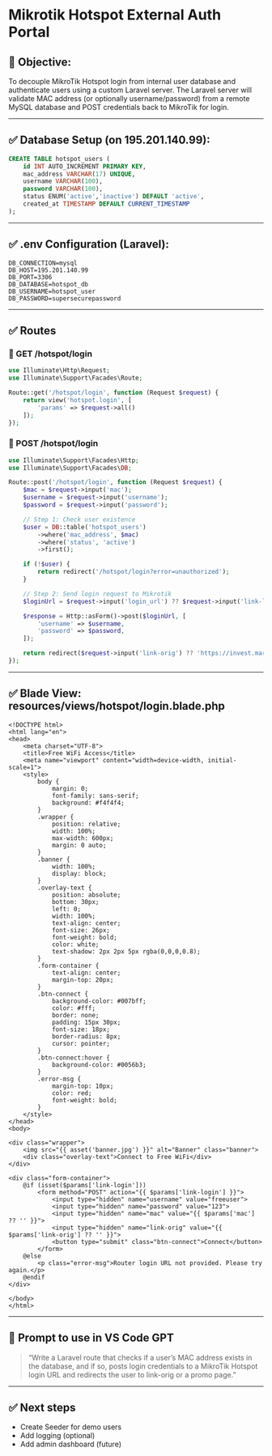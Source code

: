 
# Mikrotik Hotspot External Auth Portal

## 📍 Objective:
To decouple MikroTik Hotspot login from internal user database and authenticate users using a custom Laravel server. The Laravel server will validate MAC address (or optionally username/password) from a remote MySQL database and POST credentials back to MikroTik for login.

---

## ✅ Database Setup (on 195.201.140.99):

```sql
CREATE TABLE hotspot_users (
    id INT AUTO_INCREMENT PRIMARY KEY,
    mac_address VARCHAR(17) UNIQUE,
    username VARCHAR(100),
    password VARCHAR(100),
    status ENUM('active','inactive') DEFAULT 'active',
    created_at TIMESTAMP DEFAULT CURRENT_TIMESTAMP
);
```

---

## ✅ .env Configuration (Laravel):

```env
DB_CONNECTION=mysql
DB_HOST=195.201.140.99
DB_PORT=3306
DB_DATABASE=hotspot_db
DB_USERNAME=hotspot_user
DB_PASSWORD=supersecurepassword
```

---

## ✅ Routes

### 🔹 GET /hotspot/login

```php
use Illuminate\Http\Request;
use Illuminate\Support\Facades\Route;

Route::get('/hotspot/login', function (Request $request) {
    return view('hotspot.login', [
        'params' => $request->all()
    ]);
});
```

### 🔹 POST /hotspot/login

```php
use Illuminate\Support\Facades\Http;
use Illuminate\Support\Facades\DB;

Route::post('/hotspot/login', function (Request $request) {
    $mac = $request->input('mac');
    $username = $request->input('username');
    $password = $request->input('password');

    // Step 1: Check user existence
    $user = DB::table('hotspot_users')
        ->where('mac_address', $mac)
        ->where('status', 'active')
        ->first();

    if (!$user) {
        return redirect('/hotspot/login?error=unauthorized');
    }

    // Step 2: Send login request to Mikrotik
    $loginUrl = $request->input('login_url') ?? $request->input('link-login');

    $response = Http::asForm()->post($loginUrl, [
        'username' => $username,
        'password' => $password,
    ]);

    return redirect($request->input('link-orig') ?? 'https://invest.mardi.ge/offer');
});
```

---

## ✅ Blade View: resources/views/hotspot/login.blade.php

```blade
<!DOCTYPE html>
<html lang="en">
<head>
    <meta charset="UTF-8">
    <title>Free WiFi Access</title>
    <meta name="viewport" content="width=device-width, initial-scale=1">
    <style>
        body {
            margin: 0;
            font-family: sans-serif;
            background: #f4f4f4;
        }
        .wrapper {
            position: relative;
            width: 100%;
            max-width: 600px;
            margin: 0 auto;
        }
        .banner {
            width: 100%;
            display: block;
        }
        .overlay-text {
            position: absolute;
            bottom: 30px;
            left: 0;
            width: 100%;
            text-align: center;
            font-size: 26px;
            font-weight: bold;
            color: white;
            text-shadow: 2px 2px 5px rgba(0,0,0,0.8);
        }
        .form-container {
            text-align: center;
            margin-top: 20px;
        }
        .btn-connect {
            background-color: #007bff;
            color: #fff;
            border: none;
            padding: 15px 30px;
            font-size: 18px;
            border-radius: 8px;
            cursor: pointer;
        }
        .btn-connect:hover {
            background-color: #0056b3;
        }
        .error-msg {
            margin-top: 10px;
            color: red;
            font-weight: bold;
        }
    </style>
</head>
<body>

<div class="wrapper">
    <img src="{{ asset('banner.jpg') }}" alt="Banner" class="banner">
    <div class="overlay-text">Connect to Free WiFi</div>
</div>

<div class="form-container">
    @if (isset($params['link-login']))
        <form method="POST" action="{{ $params['link-login'] }}">
            <input type="hidden" name="username" value="freeuser">
            <input type="hidden" name="password" value="123">
            <input type="hidden" name="mac" value="{{ $params['mac'] ?? '' }}">
            <input type="hidden" name="link-orig" value="{{ $params['link-orig'] ?? '' }}">
            <button type="submit" class="btn-connect">Connect</button>
        </form>
    @else
        <p class="error-msg">Router login URL not provided. Please try again.</p>
    @endif
</div>

</body>
</html>
```

---

## 🧠 Prompt to use in VS Code GPT

> “Write a Laravel route that checks if a user’s MAC address exists in the database, and if so, posts login credentials to a MikroTik Hotspot login URL and redirects the user to link-orig or a promo page.”

---

## ✅ Next steps

- Create Seeder for demo users
- Add logging (optional)
- Add admin dashboard (future)
